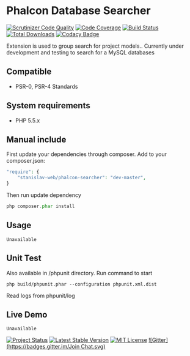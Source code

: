 # Phalcon Database Searcher

[![Scrutinizer Code Quality](https://scrutinizer-ci.com/g/stanislav-web/Searcher/badges/quality-score.png?b=master)](https://scrutinizer-ci.com/g/stanislav-web/Searcher/?branch=master) [![Code Coverage](https://scrutinizer-ci.com/g/stanislav-web/Searcher/badges/coverage.png?b=master)](https://scrutinizer-ci.com/g/stanislav-web/Searcher/?branch=master) [![Build Status](https://scrutinizer-ci.com/g/stanislav-web/Searcher/badges/build.png?b=master)](https://scrutinizer-ci.com/g/stanislav-web/Searcher/build-status/master) [![Total Downloads](https://poser.pugx.org/stanislav-web/phalcon-searcher/downloads.svg)](https://packagist.org/packages/stanislav-web/phalcon-searcher) [![Codacy Badge](https://www.codacy.com/project/badge/d616577e94f64a1a9678e18676845dda)](https://www.codacy.com/public/stanisov/Searcher)

Extension is used to group search for project models.. Currently under development and testing to search for a MySQL databases

## Compatible
- PSR-0, PSR-4 Standards

## System requirements
- PHP 5.5.x

## Manual include
First update your dependencies through composer. Add to your composer.json:
```php
"require": {
    "stanislav-web/phalcon-searcher": "dev-master",
}
```
Then run update dependency
```php
php composer.phar install
```
## Usage
```
Unavailable
```
## Unit Test
Also available in /phpunit directory. Run command to start
```
php build/phpunit.phar --configuration phpunit.xml.dist
```
Read logs from phpunit/log
## Live Demo
```
Unavailable
```
[![Project Status](http://stillmaintained.com/stanislav-web/Searcher.svg)](http://stillmaintained.com/stanislav-web/Searcher) [![Latest Stable Version](https://poser.pugx.org/stanislav-web/phalcon-searcher/v/stable.svg)](https://packagist.org/packages/stanislav-web/phalcon-searcher) [![MIT License](https://poser.pugx.org/stanislav-web/phalcon-searcher/license.svg)](https://packagist.org/packages/stanislav-web/phalcon-searcher) [![Gitter](https://badges.gitter.im/Join Chat.svg)](https://gitter.im/stanislav-web/Searcher?utm_source=badge&utm_medium=badge&utm_campaign=pr-badge&utm_content=body_badge)
